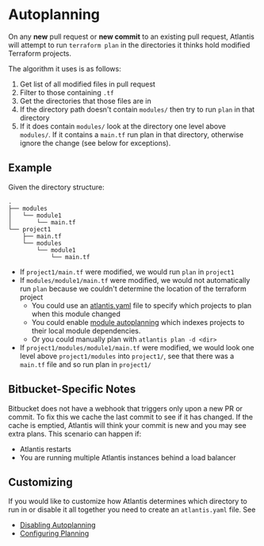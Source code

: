 # Autoplanning

On any **new** pull request or **new commit** to an existing pull request, Atlantis will attempt to
run `terraform plan` in the directories it thinks hold modified Terraform projects.

The algorithm it uses is as follows:

1. Get list of all modified files in pull request
1. Filter to those containing `.tf`
1. Get the directories that those files are in
1. If the directory path doesn't contain `modules/` then try to run `plan` in that directory
1. If it does contain `modules/` look at the directory one level above `modules/`. If it
contains a `main.tf` run plan in that directory, otherwise ignore the change (see below for exceptions).

## Example

Given the directory structure:

```plain
.
├── modules
│   └── module1
│       └── main.tf
└── project1
    ├── main.tf
    └── modules
        └── module1
            └── main.tf
```

* If `project1/main.tf` were modified, we would run `plan` in `project1`
* If `modules/module1/main.tf` were modified, we would not automatically run `plan` because we couldn't determine the location of the terraform project
  * You could use an [atlantis.yaml](repo-level-atlantis-yaml.md#configuring-planning) file to specify which projects to plan when this module changed
  * You could enable [module autoplanning](server-configuration.md#autoplan-modules) which indexes projects to their local module dependencies.
  * Or you could manually plan with `atlantis plan -d <dir>`
* If `project1/modules/module1/main.tf` were modified, we would look one level above `project1/modules`
into `project1/`, see that there was a `main.tf` file and so run plan in `project1/`

## Bitbucket-Specific Notes

Bitbucket does not have a webhook that triggers only upon a new PR or commit. To fix this we cache the last commit to see if it has changed. If the cache is emptied, Atlantis will think your commit is new and you may see extra plans.
This scenario can happen if:

* Atlantis restarts
* You are running multiple Atlantis instances behind a load balancer

## Customizing

If you would like to customize how Atlantis determines which directory to run in
or disable it all together you need to create an `atlantis.yaml` file.
See

* [Disabling Autoplanning](repo-level-atlantis-yaml.md#disabling-autoplanning)
* [Configuring Planning](repo-level-atlantis-yaml.md#configuring-planning)
